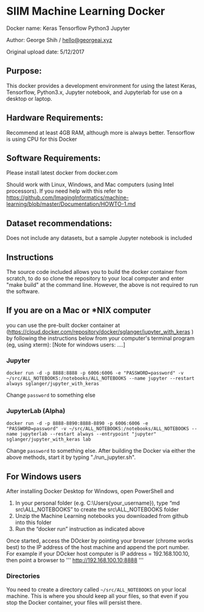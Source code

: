 # SIIM Machine Learning Docker

Docker name: Keras Tensorflow Python3 Jupyter

Author: George Shih / hello@georgeai.xyz

Original upload date: 5/12/2017


Purpose:
---

This docker provides a development environment for using the latest Keras, Tensorflow, Python3.x, Jupyter notebook, and
Jupyterlab for use on a desktop or laptop.

Hardware Requirements:
---

Recommend at least 4GB RAM, although more is always better.  Tensorflow is using
CPU for this Docker


Software Requirements:
--

Please install latest docker from docker.com

Should work with Linux, Windows, and Mac computers (using Intel processors). If you need help with this
refer to https://github.com/ImagingInformatics/machine-learning/blob/master/Documentation/HOWTO-1.md

Dataset recommendations:
---

Does not include any datasets, but a sample Jupyter notebook is included


Instructions
---

The source code included allows you to build the docker container from scratch, to do so clone
the repository to your local computer and enter "make build" at the command line. 
However, the above is not required to run the software.  

## If you are on a Mac or *NIX computer
you can use the pre-built docker container at 
(https://cloud.docker.com/repository/docker/sglanger/jupyter_with_keras )
by following the instructions below from your computer's terminal program (eg, using xterm):
[Note for windows users: ....]

### Jupyter 

```
docker run -d -p 8888:8888 -p 6006:6006 -e "PASSWORD=password" -v ~/src/ALL_NOTEBOOKS:/notebooks/ALL_NOTEBOOKS --name jupyter --restart always sglanger/jupyter_with_keras
```

Change `password` to something else

### JupyterLab (Alpha)

```
docker run -d -p 8888-8890:8888-8890 -p 6006:6006 -e "PASSWORD=password" -v ~/src/ALL_NOTEBOOKS:/notebooks/ALL_NOTEBOOKS --name jupyterlab --restart always --entrypoint "jupyter" sglanger/jupyter_with_keras lab
```

Change `password` to something else.  After building the Docker via either the above methods, start
it by typing "./run_jupyter.sh". 

## For Windows users
After installing Docker Desktop for Windows, open PowerShell and
1. In your personal folder (e.g. C:\Users\{your_username}), type “md src\ALL_NOTEBOOKS” to create the src\ALL_NOTEBOOKS folder
1. Unzip the Machine Learning notebooks you downloaded from github into this folder
1. Run the “docker run” instruction as indicated above


Once started, access the DOcker by pointing your browser (chrome works best) to the IP address of 
the host machine and append the port number. For example if your DOcker host computer is IP address = 192.168.100.10, 
then point a browser to
'''
http://192.168.100.10:8888
'''

### Directories

You need to create a directory called `~/src/ALL_NOTEBOOKS` on your local machine.  This is where you should keep all your files, so that even if you stop the Docker container, your files will persist there.

